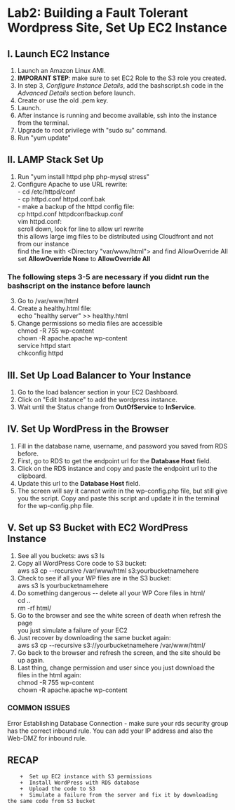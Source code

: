 # Lab2: Building a Fault Tolerant Wordpress Site, Set Up EC2 Instance  

## I. Launch EC2 Instance  

1. Launch an Amazon Linux AMI.  
2. **IMPORANT STEP**: make sure to set EC2 Role to the S3 role you created.  
3. In step 3, *Configure Instance Details*, add the bashscript.sh code in the *Advanced Details* section before launch.  
4. Create or use the old .pem key.    
5. Launch.   
6. After instance is running and become available, ssh into the instance from the terminal.  
7. Upgrade to root privilege with "sudo su" command.   
8. Run "yum update"    

## II. LAMP Stack Set Up  

1. Run "yum install httpd php php-mysql stress"  
2. Configure Apache to use URL rewrite:  
        - cd /etc/httpd/conf  
        - cp httpd.conf httpd.conf.bak  
        - make a backup of the httpd config file:    
                cp httpd.conf httpdconfbackup.conf  
                vim httpd.conf:  
                    scroll down, look for line to allow url rewrite    
                    this allows large img files to be distributed using Cloudfront and not from our instance  
                    find the line with <Directory "var/www/html"> and find AllowOverride All  
                    set **AllowOverride None** to **AllowOverride All**  

### The following steps 3-5 are necessary if you didnt run the bashscript on the instance before launch  

3. Go to /var/www/html  
4. Create a healthy.html file:  
        echo "healthy server" >> healthy.html  
5. Change permissions so media files are accessible  
        chmod -R 755 wp-content  
        chown -R apache.apache wp-content  
        service httpd start  
        chkconfig httpd  

##  III. Set Up Load Balancer to Your Instance  
1. Go to the load balancer section in your EC2 Dashboard.  
2. Click on "Edit Instance" to add the wordpress instance.  
3. Wait until the Status change from **OutOfService** to **InService**.  

## IV. Set Up WordPress in the Browser  
1. Fill in the database name, username, and password you saved from RDS before.  
2. First, go to RDS to get the endpoint url for the **Database Host** field.  
3. Click on the RDS instance and copy and paste the endpoint url to the clipboard.  
4. Update this url to the **Database Host** field.  
5. The screen will say it cannot write in the wp-config.php file, but still give you the script.  Copy and paste this script and update it in the terminal for the wp-config.php file.  

## V. Set up S3 Bucket with EC2 WordPress Instance  
1. See all you buckets: aws s3 ls  
2. Copy all WordPress Core code to S3 bucket:  
        aws s3 cp --recursive /var/www/html s3:yourbucketnamehere  
3. Check to see if all your WP files are in the S3 bucket:  
        aws s3 ls yourbucketnamehere  
4. Do something dangerous -- delete all your WP Core files in html/  
        cd ..  
        rm -rf html/  
5. Go to the browser and see the white screen of death when refresh the page  
        you just simulate a failure of your EC2  
6. Just recover by downloading the same bucket again:  
        aws s3 cp --recursive s3://yourbucketnamehere /var/www/html/  
7. Go back to the browser and refresh the screen, and the site should be up again.  
8. Last thing, change permission and user since you just download the files in the html again:  
        chmod -R 755 wp-content  
        chown -R apache.apache wp-content  


### COMMON ISSUES 
Error Establishing Database Connection - make sure your rds security group has the correct inbound rule.  You can add your IP address and also the Web-DMZ for inbound rule.  


## RECAP  
        +  Set up EC2 instance with S3 permissions  
        +  Install WordPress with RDS database  
        +  Upload the code to S3  
        +  Simulate a failure from the server and fix it by downloading the same code from S3 bucket  






            
